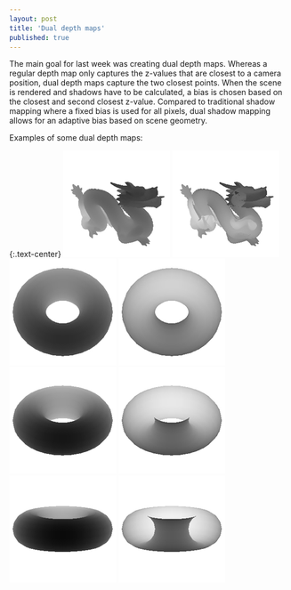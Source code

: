 ```yaml
---
layout: post
title: 'Dual depth maps'
published: true
---
```


The main goal for last week was creating dual depth maps. Whereas a regular depth map only captures the z-values that are closest to a camera position, dual depth maps capture the two closest points. When the scene is rendered and shadows have to be calculated, a bias is chosen based on the closest and second closest z-value. Compared to traditional shadow mapping where a fixed bias is used for all pixels, dual shadow mapping allows for an adaptive bias based on scene geometry.

Examples of some dual depth maps:

{:.text-center}
![Dual depth map - Front](/uploads/2010/11/DM1.png)
![Dual depth map - Back](/uploads/2010/11/DDM1.png)
![Dual depth map - Front](/uploads/2010/11/DM2.png)
![Dual depth map - Back](/uploads/2010/11/DDM2.png)
![Dual depth map - Front](/uploads/2010/11/DM3.png)
![Dual depth map - Back](/uploads/2010/11/DDM3.png)
![Dual depth map - Front](/uploads/2010/11/DM4.png)
![Dual depth map - Back](/uploads/2010/11/DDM4.png)
